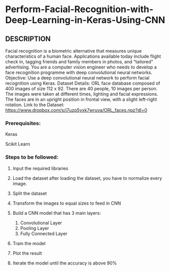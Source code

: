 # Perform-Facial-Recognition-with-Deep-Learning-in-Keras-Using-CNN
## DESCRIPTION

Facial recognition is a biometric alternative that measures unique characteristics of a human
face. Applications available today include flight check in, tagging friends and family members in
photos, and “tailored” advertising. You are a computer vision engineer who needs to develop a
face recognition programme with deep convolutional neural networks.
Objective: Use a deep convolutional neural network to perform facial recognition using Keras.
Dataset Details:
ORL face database composed of 400 images of size 112 x 92. There are 40 people, 10 images
per person. The images were taken at different times, lighting and facial expressions. The faces
are in an upright position in frontal view, with a slight left-right rotation.
Link to the Dataset: https://www.dropbox.com/s/i7uzp5yxk7wruva/ORL_faces.npz?dl=0
### Prerequisites:
Keras

Scikit Learn
### Steps to be followed:
1. Input the required libraries
2. Load the dataset after loading the dataset, you have to normalize every image.
3. Split the dataset
4. Transform the images to equal sizes to feed in CNN
5. Build a CNN model that has 3 main layers:

    1. Convolutional Layer
    2. Pooling Layer
    3. Fully Connected Layer

6. Train the model
7. Plot the result
8. Iterate the model until the accuracy is above 90%
